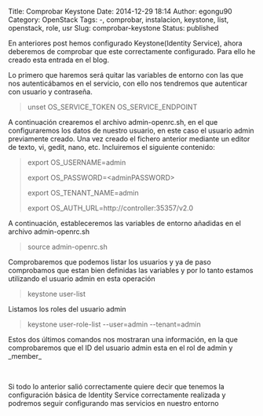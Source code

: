 Title: Comprobar Keystone
Date: 2014-12-29 18:14
Author: egongu90
Category: OpenStack
Tags: -, comprobar, instalacion, keystone, list, openstack, role, usr
Slug: comprobar-keystone
Status: published

En anteriores post hemos configurado Keystone(Identity Service), ahora
deberemos de comprobar que este correctamente configurado. Para ello he
creado esta entrada en el blog.

Lo primero que haremos será quitar las variables de entorno con las que
nos autenticábamos en el servicio, con ello nos tendremos que autenticar
con usuario y contraseña.

> unset OS\_SERVICE\_TOKEN OS\_SERVICE\_ENDPOINT

A continuación crearemos el archivo admin-openrc.sh, en el que
configuraremos los datos de nuestro usuario, en este caso el usuario
admin previamente creado. Una vez creado el fichero anterior mediante un
editor de texto, vi, gedit, nano, etc. Incluiremos el siguiente
contenido:

> export OS\_USERNAME=admin
>
> export OS\_PASSWORD=\<adminPASSWORD\>
>
> export OS\_TENANT\_NAME=admin
>
> export OS\_AUTH\_URL=http://controller:35357/v2.0

A continuación, estableceremos las variables de entorno añadidas en el
archivo admin-openrc.sh

> source admin-openrc.sh

Comprobaremos que podemos listar los usuarios y ya de paso comprobamos
que estan bien definidas las variables y por lo tanto estamos utilizando
el usuario admin en esta operación

> keystone user-list

Listamos los roles del usuario admin

> keystone user-role-list --user=admin --tenant=admin

Estos dos últimos comandos nos mostraran una información, en la que
comprobaremos que el ID del usuario admin esta en el rol de admin y
\_member\_

 

Si todo lo anterior salió correctamente quiere decir que tenemos la
configuración básica de Identity Service correctamente realizada y
podremos seguir configurando mas servicios en nuestro entorno
